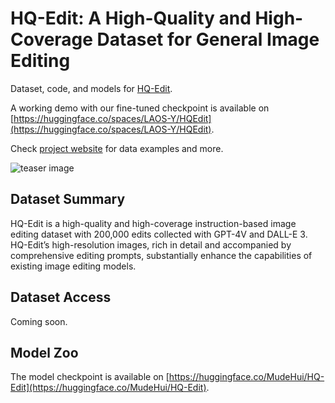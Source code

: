 # HQ-Edit: A High-Quality and High-Coverage Dataset for General Image Editing

Dataset, code, and models for [HQ-Edit]().

A working demo with our fine-tuned checkpoint is available on [https://huggingface.co/spaces/LAOS-Y/HQEdit](https://huggingface.co/spaces/LAOS-Y/HQEdit).

Check [project website](https://thefllood.github.io/HQEdit_web/) for data examples and more.

![teaser image](figs/teaser.png)

## Dataset Summary
HQ-Edit is a high-quality and high-coverage instruction-based image editing dataset with 200,000 edits collected with GPT-4V and DALL-E 3. HQ-Edit’s high-resolution images, rich in detail and accompanied by comprehensive editing prompts, substantially enhance the capabilities of existing image editing models.

## Dataset Access
Coming soon.

## Model Zoo
The model checkpoint is available on [https://huggingface.co/MudeHui/HQ-Edit](https://huggingface.co/MudeHui/HQ-Edit).

<!-- ## Citation Information

If you find our HQ-Edit dataset or the fine-tuned checkpoint useful, please consider citing our paper:

```
``` -->
